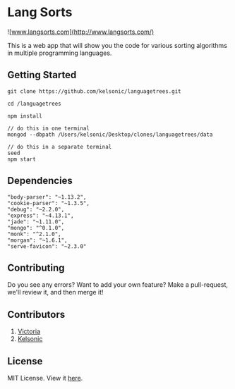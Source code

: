 # Lang Sorts

![www.langsorts.com](http://www.langsorts.com/)

This is a web app that will show you the code for various sorting algorithms in multiple programming languages.

## Getting Started

```
git clone https://github.com/kelsonic/languagetrees.git

cd /languagetrees

npm install

// do this in one terminal
mongod --dbpath /Users/kelsonic/Desktop/clones/languagetrees/data

// do this in a separate terminal
seed
npm start
```

## Dependencies

```
"body-parser": "~1.13.2",
"cookie-parser": "~1.3.5",
"debug": "~2.2.0",
"express": "~4.13.1",
"jade": "~1.11.0",
"mongo": "^0.1.0",
"monk": "^2.1.0",
"morgan": "~1.6.1",
"serve-favicon": "~2.3.0"
```

## Contributing

Do you see any errors? Want to add your own feature? Make a pull-request, we'll review it, and then merge it!

## Contributors

1. [Victoria](https://github.com/vic8722)
2. [Kelsonic](https://github.com/kelsonic)

## License
MIT License. View it [here](https://github.com/kelsonic/languagetrees/blob/master/README.md).